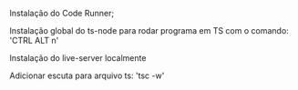 
Instalação do Code Runner;

Instalação global do ts-node para rodar programa em TS com o comando:
'CTRL ALT n'

Instalação do live-server localmente

Adicionar escuta para arquivo ts:
'tsc -w'